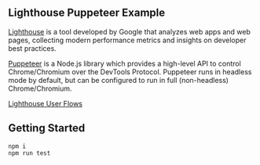## Lighthouse Puppeteer Example

[Lighthouse](https://developers.google.com/web/tools/lighthouse) is a tool developed by Google that analyzes web apps and web pages, collecting modern performance metrics and insights on developer best practices.

[Puppeteer](https://www.npmjs.com/package/playwright) is a Node.js library which provides a high-level API to control Chrome/Chromium over the DevTools Protocol. Puppeteer runs in headless mode by default, but can be configured to run in full (non-headless) Chrome/Chromium.

[Lighthouse User Flows](https://web.dev/lighthouse-user-flows/)

## Getting Started
```
npm i
npm run test
```
